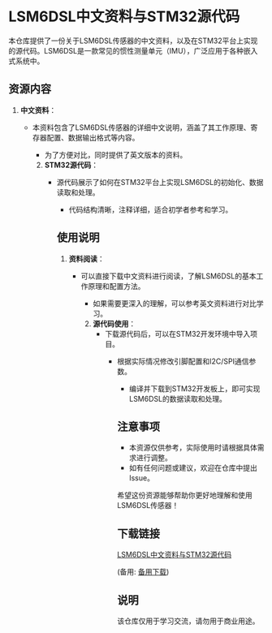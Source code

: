 # LSM6DSL中文资料与STM32源代码

本仓库提供了一份关于LSM6DSL传感器的中文资料，以及在STM32平台上实现的源代码。LSM6DSL是一款常见的惯性测量单元（IMU），广泛应用于各种嵌入式系统中。

## 资源内容

1. **中文资料**：
   - 本资料包含了LSM6DSL传感器的详细中文说明，涵盖了其工作原理、寄存器配置、数据输出格式等内容。
      - 为了方便对比，同时提供了英文版本的资料。

      2. **STM32源代码**：
         - 源代码展示了如何在STM32平台上实现LSM6DSL的初始化、数据读取和处理。
            - 代码结构清晰，注释详细，适合初学者参考和学习。

            ## 使用说明

            1. **资料阅读**：
               - 可以直接下载中文资料进行阅读，了解LSM6DSL的基本工作原理和配置方法。
                  - 如果需要更深入的理解，可以参考英文资料进行对比学习。

                  2. **源代码使用**：
                     - 下载源代码后，可以在STM32开发环境中导入项目。
                        - 根据实际情况修改引脚配置和I2C/SPI通信参数。
                           - 编译并下载到STM32开发板上，即可实现LSM6DSL的数据读取和处理。

                           ## 注意事项

                           - 本资源仅供参考，实际使用时请根据具体需求进行调整。
                           - 如有任何问题或建议，欢迎在仓库中提出Issue。

                           希望这份资源能够帮助你更好地理解和使用LSM6DSL传感器！

                           ## 下载链接
                           [LSM6DSL中文资料与STM32源代码](https://pan.quark.cn/s/69a2f68a305d) 

                           (备用: [备用下载](https://pan.baidu.com/s/1itRBFMRZFv2TRmIsJCr7yw?pwd=1234))

                           ## 说明

                           该仓库仅用于学习交流，请勿用于商业用途。
